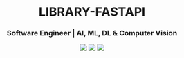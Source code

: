 <h1 align="center">LIBRARY-FASTAPI</h1>
<h3 align='center'>Software Engineer | AI, ML, DL & Computer Vision</h3>
<p align="center">
  <!-- Languages and Frameworks -->
  <img src="https://img.shields.io/badge/Python-3.11.9-3776AB?style=for-the-badge&logo=python&logoColor=white">
  <img src="https://img.shields.io/badge/FastAPI-0.115.12-009688?style=for-the-badge&logo=fastapi&logoColor=white">
  <img src="https://img.shields.io/badge/SQLite-16.2-4169E1?style=for-the-badge&logo=sqlite&logoColor=white">
</p>
